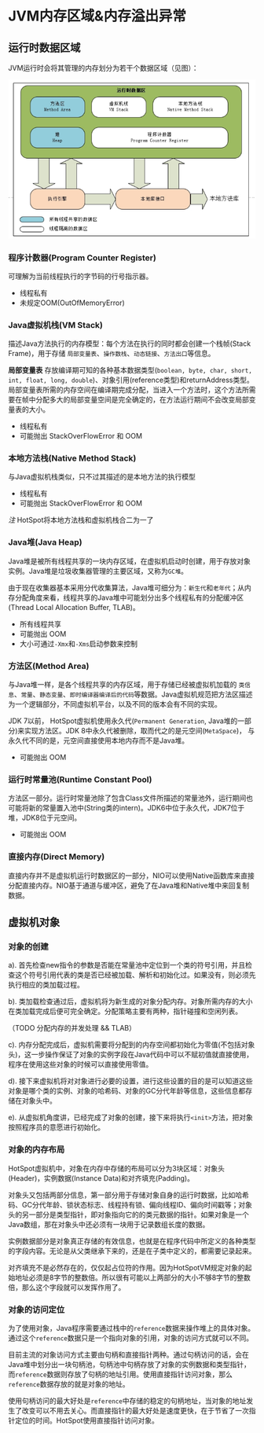 # JVM内存区域&内存溢出异常

## 运行时数据区域

JVM运行时会将其管理的内存划分为若干个数据区域（见图）：

![](./img/jvm-mem-model.jpg)

### 程序计数器(Program Counter Register)

可理解为当前线程执行的字节码的行号指示器。

+ 线程私有
+ 未规定OOM(OutOfMemoryError)

### Java虚拟机栈(VM Stack)

描述Java方法执行的内存模型：每个方法在执行的同时都会创建一个栈帧(Stack Frame)，用于存储 `局部变量表`、`操作数栈`、`动态链接`、`方法出口`等信息。

__局部变量表__ 存放编译期可知的各种基本数据类型(`boolean, byte, char, short, int, float, long, double`)、对象引用(reference类型)和returnAddress类型。局部变量表所需的内存空间在编译期完成分配，当进入一个方法时，这个方法所需要在帧中分配多大的局部变量空间是完全确定的，在方法运行期间不会改变局部变量表的大小。

+ 线程私有
+ 可能抛出 StackOverFlowError 和 OOM

### 本地方法栈(Native Method Stack)

与Java虚拟机栈类似，只不过其描述的是本地方法的执行模型

+ 线程私有
+ 可能抛出 StackOverFlowError 和 OOM

*注* HotSpot将本地方法栈和虚拟机栈合二为一了

### Java堆(Java Heap)

Java堆是被所有线程共享的一块内存区域，在虚拟机启动时创建，用于存放对象实例。Java堆是垃圾收集器管理的主要区域，又称为`GC堆`。

由于现在收集器基本采用分代收集算法，Java堆可细分为：`新生代`和`老年代`；从内存分配角度来看，线程共享的Java堆中可能划分出多个线程私有的分配缓冲区(Thread Local Allocation Buffer, TLAB)。

+ 所有线程共享
+ 可能抛出 OOM
+ 大小可通过`-Xmx`和`-Xms`启动参数来控制

### 方法区(Method Area)

与Java堆一样，是各个线程共享的内存区域，用于存储已经被虚拟机加载的 `类信息`、`常量`、`静态变量`、`即时编译器编译后的代码`等数据。Java虚拟机规范把方法区描述为一个逻辑部分，不同虚拟机平台，以及不同的版本会有不同的实现。

JDK 7以前， HotSpot虚拟机使用永久代(`Permanent Generation`, Java堆的一部分)来实现方法区。JDK 8中永久代被删除，取而代之的是元空间(`MetaSpace`)， 与永久代不同的是，元空间直接使用本地内存而不是Java堆。

+ 可能抛出 OOM

### 运行时常量池(Runtime Constant Pool)

方法区一部分。运行时常量池除了包含Class文件所描述的常量池外，运行期间也可能将新的常量置入池中(String类的intern)。JDK6中位于永久代，JDK7位于堆，JDK8位于元空间。

+ 可能抛出 OOM

### 直接内存(Direct Memory)

直接内存并不是虚拟机运行时数据区的一部分，NIO可以使用Native函数库来直接分配直接内存。NIO基于通道与缓冲区，避免了在Java堆和Native堆中来回复制数据。

## 虚拟机对象

### 对象的创建

a). 首先检查new指令的参数是否能在常量池中定位到一个类的符号引用，并且检查这个符号引用代表的类是否已经被加载、解析和初始化过。如果没有，则必须先执行相应的类加载过程。

b). 类加载检查通过后，虚拟机将为新生成的对象分配内存。对象所需内存的大小在类加载完成后便可完全确定。分配策略主要有两种，指针碰撞和空闲列表。

（TODO 分配内存的并发处理 && TLAB）

c). 内存分配完成后，虚拟机需要将分配到的内存空间都初始化为零值(不包括对象头)，这一步操作保证了对象的实例字段在Java代码中可以不赋初值就直接使用，程序在使用这些对象的时候可以直接使用零值。

d). 接下来虚拟机将对对象进行必要的设置，进行这些设置的目的是可以知道这些对象是哪个类的实例、对象的哈希码、对象的GC分代年龄等信息，这些信息都存储在对象头中。

e). 从虚拟机角度讲，已经完成了对象的创建，接下来将执行`<init>`方法，把对象按照程序员的意愿进行初始化。

### 对象的内存布局

HotSpot虚拟机中，对象在内存中存储的布局可以分为3块区域：对象头(Header)，实例数据(Instance Data)和对齐填充(Padding)。

对象头又包括两部分信息，第一部分用于存储对象自身的运行时数据，比如哈希码、GC分代年龄、锁状态标志、线程持有锁、偏向线程ID、偏向时间戳等；对象头的另一部分是类型指针，即对象指向它的的类元数据的指针。如果对象是一个Java数组，那在对象头中还必须有一块用于记录数组长度的数据。

实例数据部分是对象真正存储的有效信息，也就是在程序代码中所定义的各种类型的字段内容。无论是从父类继承下来的，还是在子类中定义的，都需要记录起来。

对齐填充不是必然存在的，仅仅起占位符的作用。因为HotSpotVM规定对象的起始地址必须是8字节的整数倍。所以很有可能以上两部分的大小不够8字节的整数倍，那么这个字段就可以发挥作用了。

### 对象的访问定位

为了使用对象，Java程序需要通过栈中的`reference`数据来操作堆上的具体对象。通过这个`reference`数据只是一个指向对象的引用，对象的访问方式就可以不同。

目前主流的对象访问方式主要由句柄和直接指针两种。通过句柄访问的话，会在Java堆中划分出一块句柄池，句柄池中句柄存放了对象的实例数据和类型指针，而`reference`数据则存放了句柄的地址引用。使用直接指针访问对象，那么`reference`数据存放的就是对象的地址。

使用句柄访问的最大好处是`reference`中存储的稳定的句柄地址，当对象的地址发生了改变可以不用去关心。而直接指针的最大好处是速度更快，在于节省了一次指针定位的时间。HotSpot使用直接指针访问对象。

